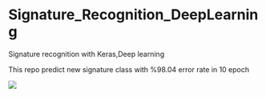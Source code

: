 # Signature_Recognition_DeepLearning
Signature recognition with Keras,Deep learning

This repo predict new signature class with %98.04 error rate in 10 epoch

<img src="http://i.hizliresim.com/1LZP2b.png">

